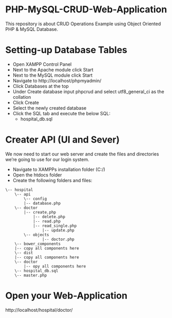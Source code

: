 # PHP-MySQL-CRUD-Web-Application

This repository is about CRUD Operations Example using Object Oriented PHP & MySQL Database.

# Setting-up Database Tables 

* Open XAMPP Control Panel
* Next to the Apache module click Start
* Next to the MySQL module click Start
* Navigate to http://localhost/phpmyadmin/
* Click Databases at the top
* Under Create database input phpcrud and select utf8_general_ci as the collation
* Click Create
* Select the newly created database
* Click the SQL tab and execute the below SQL:
  -	hospital_db.sql

# Creater API (UI and Sever)

We now need to start our web server and create the files and directories we’re going to use for our login system.

* Navigate to XAMPPs installation folder (C:/)
* Open the htdocs folder
* Create the following folders and files:

```
\-- hospital
    \-- api
    	\-- config
		|-- database.php
	\-- doctor
		|-- create.php
	    	|-- delete.php
	    	|-- read.php
	    	|-- read_single.php
            	|-- update.php
        \-- objects
            	|-- doctor.php
    \-- bower_components
	|-- copy all components here 
    \-- dist
	|-- copy all components here 
    \-- doctor
    	|-- opy all components here 
    \-- hospital_db.sql
    \-- master.php
```

# Open your Web-Application

http://localhost/hospital/doctor/

